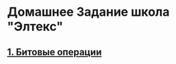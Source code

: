 # Домашнее Задание школа "Элтекс"

## [1. Битовые операции](https://github.com/beregonb/School_Eltex/tree/main/Ex-1)
